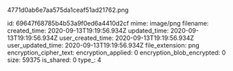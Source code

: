 4771d0ab6e7aa575da1ceaf51ad21762.png

id: 69647f68785b4b53a9f0ed6a4410d2cf
mime: image/png
filename: 
created_time: 2020-09-13T19:19:56.934Z
updated_time: 2020-09-13T19:19:56.934Z
user_created_time: 2020-09-13T19:19:56.934Z
user_updated_time: 2020-09-13T19:19:56.934Z
file_extension: png
encryption_cipher_text: 
encryption_applied: 0
encryption_blob_encrypted: 0
size: 59375
is_shared: 0
type_: 4